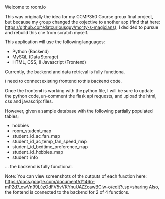 Welcome to room.io

This was originally the idea for my COMP350 Course group final project, but because my group changed the objective to another app (find that here: https://github.com/datcuriousguy/monty-s-magicians), I decided to pursue and rebuild this one from scratch myself.

This application will use the following languages:

- Python (Backend)
- MySQL (Data Storage)
- HTML, CSS, & Javascript (Frontend)

Currently, the backend and data retrieval is fully functional.

I need to connect existing frontend to this backend code.

Once the frontend is working with the python file, I will be sure to update the python code, un-comment the flask api requests, and upload the html, css and javascript files.

However, given a sample database with the following partially populated tables;

 - hobbies                           
 - room_student_map                  
 - student_id_ac_fan_map             
 - student_id_ac_temp_fan_speed_map  
 - student_id_bedtime_preference_map 
 - student_id_hobbies_map            
 - student_info 

... the backend is fully functional.

Note: You can view screenshots of the outputs of each function here: https://docs.google.com/document/d/146p-mP2d7_owVn99L0zOdFV5vVKYnuUAZZcawBClw-o/edit?usp=sharing
Also, the fontend is connected to the backend for 2 of 4 functions.
